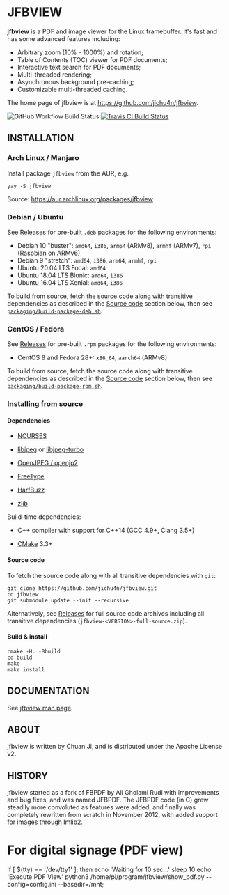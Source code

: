 JFBVIEW
=======

**jfbview** is a PDF and image viewer for the Linux framebuffer. It's fast and has
some advanced features including:

  * Arbitrary zoom (10% - 1000%) and rotation;
  * Table of Contents (TOC) viewer for PDF documents;
  * Interactive text search for PDF documents;
  * Multi-threaded rendering;
  * Asynchronous background pre-caching;
  * Customizable multi-threaded caching.

The home page of jfbview is at https://github.com/jichu4n/jfbview.

![GitHub Workflow Build Status](https://github.com/jichu4n/jfbview/workflows/build/badge.svg)
[![Travis CI Build Status](https://travis-ci.org/jichu4n/jfbview.svg?branch=master)](https://travis-ci.org/jichu4n/jfbview)

INSTALLATION
------------

### Arch Linux / Manjaro

Install package `jfbview` from the AUR, e.g.

```
yay -S jfbview
```

Source: https://aur.archlinux.org/packages/jfbview

### Debian / Ubuntu

See [Releases](https://github.com/jichu4n/jfbview/releases) for pre-built
`.deb` packages for the following environments:

  - Debian 10 "buster": `amd64`, `i386`, `arm64` (ARMv8), `armhf` (ARMv7), `rpi` (Raspbian on ARMv6)
  - Debian 9 "stretch": `amd64`, `i386`, `arm64`, `armhf`, `rpi`
  - Ubuntu 20.04 LTS Focal: `amd64`
  - Ubuntu 18.04 LTS Bionic: `amd64`, `i386`
  - Ubuntu 16.04 LTS Xenial: `amd64`, `i386`

To build from source, fetch the source code along with transitive dependencies as described in the [Source code](#source-code) section below, then see
[`packaging/build-package-deb.sh`](https://github.com/jichu4n/jfbview/blob/master/packaging/build-package-deb.sh).

### CentOS / Fedora

See [Releases](https://github.com/jichu4n/jfbview/releases) for pre-built `.rpm` packages for the following environments:

  - CentOS 8 and Fedora 28+: `x86_64`, `aarch64` (ARMv8)

To build from source, fetch the source code along with transitive dependencies as described in the [Source code](#source-code) section below, then see
[`packaging/build-package-rpm.sh`](https://github.com/jichu4n/jfbview/blob/master/packaging/build-package-rpm.sh).

### Installing from source

#### Dependencies

  - [NCURSES](https://invisible-island.net/ncurses/ncurses.html)

  - [libjpeg](http://libjpeg.sourceforge.net/) or [libjpeg-turbo](https://libjpeg-turbo.org/)

  - [OpenJPEG / openjp2](https://github.com/uclouvain/openjpeg)

  - [FreeType](https://www.freetype.org/)

  - [HarfBuzz](https://www.freedesktop.org/wiki/Software/HarfBuzz)

  - [zlib](https://www.zlib.net/)

Build-time dependencies:

  - C++ compiler with support for C++14 (GCC 4.9+, Clang 3.5+)

  - [CMake](https://cmake.org/) 3.3+

#### Source code

To fetch the source code along with all transitive dependencies with `git`:

```
git clone https://github.com/jichu4n/jfbview.git
cd jfbview
git submodule update --init --recursive
```

Alternatively, see [Releases](https://github.com/jichu4n/jfbview/releases) for
full source code archives including all transitive dependencies
(`jfbview-<VERSION>-full-source.zip`).

#### Build & install

```
cmake -H. -Bbuild
cd build
make
make install
```

DOCUMENTATION
-------------

See [jfbview man page](https://htmlpreview.github.io/?https://github.com/jichu4n/jfbview/blob/master/doc/jfbview.1.html).

ABOUT
-----

jfbview is written by Chuan Ji, and is distributed under the Apache License v2.

HISTORY
-------

jfbview started as a fork of FBPDF by Ali Gholami Rudi with improvements and bug
fixes, and was named JFBPDF. The JFBPDF code (in C) grew steadily more
convoluted as features were added, and finally was completely rewritten from
scratch in November 2012, with added support for images through Imlib2.

# For digital signage (PDF view)
if [ $(tty) == '/dev/tty1' ]; then
    echo 'Waiting for 10 sec...'
    sleep 10
    echo 'Execute PDF View'
    python3 /home/pi/program/jfbview/show_pdf.py --config=config.ini --basedir=/mnt;
